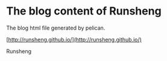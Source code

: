 # The blog content of Runsheng
The blog html file generated by pelican.

[http://runsheng.github.io/](http://runsheng.github.io/)

Runsheng
